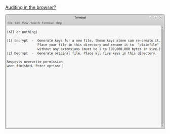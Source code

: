 [Auditing in the browser?](https://coliru.stacked-crooked.com/a/ff9e830eac98f4e4)

<p align="center">
  <img src="https://github.com/compromise-evident/Allornothing/blob/main/Terminal.png">
</p>
